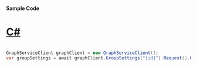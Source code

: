 #### Sample Code
# [C#](#tab/Csharp)

```C#

GraphServiceClient graphClient = new GraphServiceClient();
var groupSettings = await graphClient.GroupSettings["{id}"].Request().GetAsync();

```